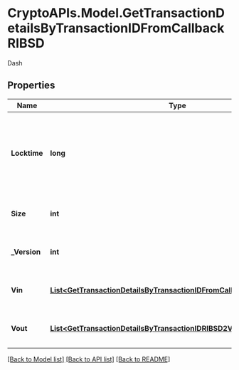# CryptoAPIs.Model.GetTransactionDetailsByTransactionIDFromCallbackRIBSD
Dash

## Properties

Name | Type | Description | Notes
------------ | ------------- | ------------- | -------------
**Locktime** | **long** | Represents the time at which a particular transaction can be added to the blockchain. | 
**Size** | **int** | Represents the total size of this transaction. | 
**_Version** | **int** | Represents transaction version number. | 
**Vin** | [**List&lt;GetTransactionDetailsByTransactionIDFromCallbackRIBSDVinInner&gt;**](GetTransactionDetailsByTransactionIDFromCallbackRIBSDVinInner.md) | Represents the transaction inputs. | 
**Vout** | [**List&lt;GetTransactionDetailsByTransactionIDRIBSD2VoutInner&gt;**](GetTransactionDetailsByTransactionIDRIBSD2VoutInner.md) | Represents the transaction outputs. | 

[[Back to Model list]](../README.md#documentation-for-models) [[Back to API list]](../README.md#documentation-for-api-endpoints) [[Back to README]](../README.md)

